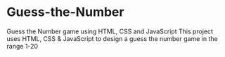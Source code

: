 # Guess-the-Number
Guess the Number game using HTML, CSS and JavaScript
This project uses HTML, CSS & JavaScript to design a guess the number game in the range 1-20 
